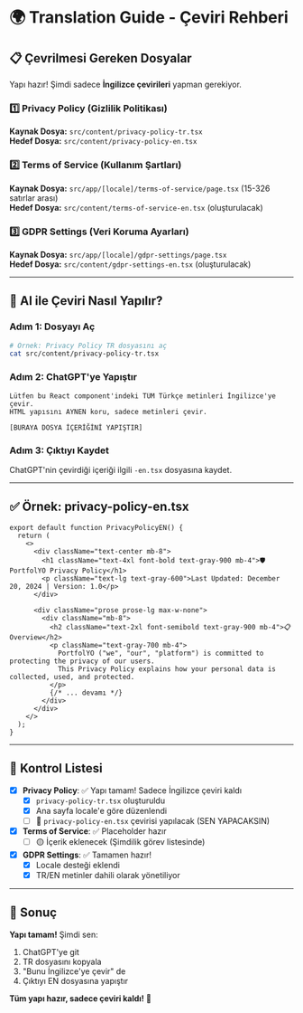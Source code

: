 # 🌍 Translation Guide - Çeviri Rehberi

## 📋 Çevrilmesi Gereken Dosyalar

Yapı hazır! Şimdi sadece **İngilizce çevirileri** yapman gerekiyor.

### 1️⃣ Privacy Policy (Gizlilik Politikası)

**Kaynak Dosya:** `src/content/privacy-policy-tr.tsx`  
**Hedef Dosya:** `src/content/privacy-policy-en.tsx`

### 2️⃣ Terms of Service (Kullanım Şartları)

**Kaynak Dosya:** `src/app/[locale]/terms-of-service/page.tsx` (15-326 satırlar arası)  
**Hedef Dosya:** `src/content/terms-of-service-en.tsx` (oluşturulacak)

### 3️⃣ GDPR Settings (Veri Koruma Ayarları)

**Kaynak Dosya:** `src/app/[locale]/gdpr-settings/page.tsx`  
**Hedef Dosya:** `src/content/gdpr-settings-en.tsx` (oluşturulacak)

---

## 🤖 AI ile Çeviri Nasıl Yapılır?

### Adım 1: Dosyayı Aç

```bash
# Örnek: Privacy Policy TR dosyasını aç
cat src/content/privacy-policy-tr.tsx
```

### Adım 2: ChatGPT'ye Yapıştır

```
Lütfen bu React component'indeki TÜM Türkçe metinleri İngilizce'ye çevir.
HTML yapısını AYNEN koru, sadece metinleri çevir.

[BURAYA DOSYA İÇERİĞİNİ YAPIŞTIR]
```

### Adım 3: Çıktıyı Kaydet

ChatGPT'nin çevirdiği içeriği ilgili `-en.tsx` dosyasına kaydet.

---

## ✅ Örnek: privacy-policy-en.tsx

```tsx
export default function PrivacyPolicyEN() {
  return (
    <>
      <div className="text-center mb-8">
        <h1 className="text-4xl font-bold text-gray-900 mb-4">🛡️ PortfolYO Privacy Policy</h1>
        <p className="text-lg text-gray-600">Last Updated: December 20, 2024 | Version: 1.0</p>
      </div>

      <div className="prose prose-lg max-w-none">
        <div className="mb-8">
          <h2 className="text-2xl font-semibold text-gray-900 mb-4">📋 Overview</h2>
          <p className="text-gray-700 mb-4">
            PortfolYO ("we", "our", "platform") is committed to protecting the privacy of our users.
            This Privacy Policy explains how your personal data is collected, used, and protected.
          </p>
          {/* ... devamı */}
        </div>
      </div>
    </>
  );
}
```

---

## 📝 Kontrol Listesi

- [x] **Privacy Policy**: ✅ Yapı tamam! Sadece İngilizce çeviri kaldı
  - [x] `privacy-policy-tr.tsx` oluşturuldu
  - [x] Ana sayfa locale'e göre düzenlendi
  - [ ] 🔴 `privacy-policy-en.tsx` çevirisi yapılacak (SEN YAPACAKSIN)
- [x] **Terms of Service**: ✅ Placeholder hazır
  - [ ] 🟡 İçerik eklenecek (Şimdilik görev listesinde)
- [x] **GDPR Settings**: ✅ Tamamen hazır!
  - [x] Locale desteği eklendi
  - [x] TR/EN metinler dahili olarak yönetiliyor

---

## 🎯 Sonuç

**Yapı tamam!** Şimdi sen:

1. ChatGPT'ye git
2. TR dosyasını kopyala
3. "Bunu İngilizce'ye çevir" de
4. Çıktıyı EN dosyasına yapıştır

**Tüm yapı hazır, sadece çeviri kaldı!** 🚀
